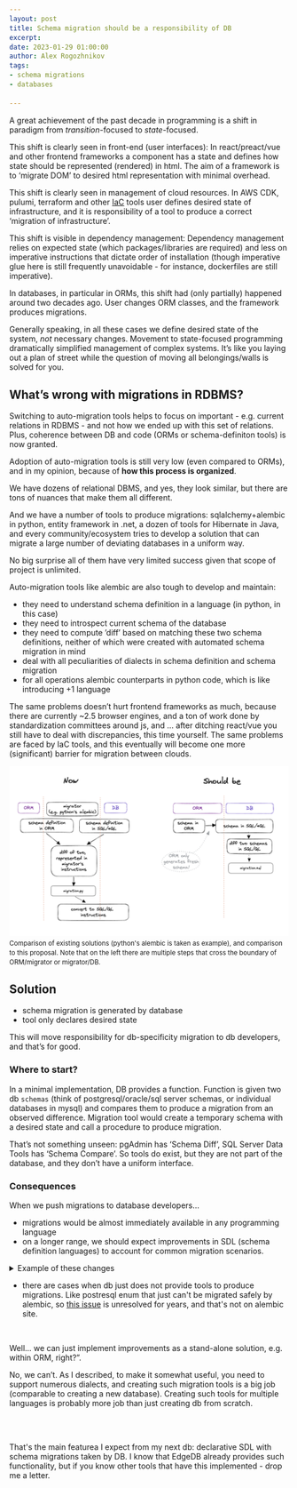 ```yaml
---
layout: post
title: Schema migration should be a responsibility of DB
excerpt: 
date: 2023-01-29 01:00:00
author: Alex Rogozhnikov
tags: 
- schema migrations
- databases

---
```



A great achievement of the past decade in programming is a shift in paradigm from *transition*-focused to *state*-focused.

This shift is clearly seen in front-end (user interfaces):
In react/preact/vue and other frontend frameworks a component has a state and defines how state should be represented (rendered) in html. 
The aim of a framework is to ‘migrate DOM’ to desired html representation with minimal overhead. 

This shift is clearly seen in management of cloud resources. 
In AWS CDK, pulumi, terraform and other [IaC](https://en.wikipedia.org/wiki/Infrastructure_as_code) tools user defines desired state of infrastructure, and it is responsibility of a tool to produce a correct ‘migration of infrastructure’.

This shift is visible in dependency management:
Dependency management relies on expected state (which packages/libraries are required) and less on imperative instructions that dictate order of installation (though imperative glue here is still frequently unavoidable - for instance, dockerfiles are still imperative). 

<!-- Streamlit (tool used by data/ml folks) uses state (kept on client-side) to define the contents of the page. Every user action changes the state, and triggers computation of a new content with (mostly) preserved state.  -->

In databases, in particular in ORMs, this shift had (only partially) happened around two decades ago. 
User changes ORM classes, and the framework produces migrations. 

Generally speaking, in all these cases we define desired state of the system, *not* necessary changes.
Movement to state-focused programming dramatically simplified management of complex systems. 
It’s like you laying out a plan of street while the question of moving all belongings/walls is solved for you. 



## What’s wrong with migrations in RDBMS?

Switching to auto-migration tools helps to focus on important - e.g. current relations in RDBMS - and not how we ended up with this set of relations.
Plus, coherence between DB and code (ORMs or schema-definiton tools) is now granted.

Adoption of auto-migration tools is still very low (even compared to ORMs), and in my opinion, because of **how this process is organized**.

We have dozens of relational DBMS, and yes, they look similar, but there are tons of nuances that make them all different.

And we have a number of tools to produce migrations: sqlalchemy+alembic in python, entity framework in .net, a dozen of tools for Hibernate in Java, and every community/ecosystem tries to develop a solution that can migrate a large number of deviating databases in a uniform way. 

No big surprise all of them have very limited success given that scope of project is unlimited.

Auto-migration tools like alembic are also tough to develop and maintain:
- they need to understand schema definition in a language (in python, in this case)
- they need to introspect current schema of the database 
- they need to compute ’diff’ based on matching these two schema definitions, neither of which were created with automated schema migration in mind
- deal with all peculiarities of dialects in schema definition and schema migration
- for all operations alembic counterparts in python code, which is like introducing +1 language 

The same problems doesn’t hurt frontend frameworks as much, because there are currently ~2.5 browser engines, and a ton of work done by standardization committees around js, and … after ditching react/vue you still have to deal with discrepancies, this time yourself.
The same problems are faced by IaC tools, and this eventually will become one more (significant) barrier for migration between clouds.


<img src='/images/migrations/migration-db.png' width=800 />
<small>
Comparison of existing solutions (python's alembic is taken as example), 
and comparison to this proposal. Note that on the left there are multiple steps that cross the boundary
of ORM/migrator or migrator/DB.
</small>

## Solution


- schema migration is generated by database
- tool only declares desired state

This will move responsibility for db-specificity migration to db developers, and that’s for good.



### Where to start?

In a minimal implementation, DB provides a function. Function is given two db `schemas` (think of postgresql/oracle/sql server schemas, or individual databases in mysql) and compares them to produce a migration from an observed difference. 
Migration tool would create a temporary schema with a desired state and call a procedure to produce migration.
 

That’s not something unseen: pgAdmin has ‘Schema Diff’, SQL Server Data Tools has ‘Schema Compare’. 
So tools do exist, but they are not part of the database, and they don’t have a uniform interface. 



### Consequences

When we push migrations to database developers…
- migrations would be almost immediately available in any programming language
- on a longer range, we should expect improvements in SDL (schema definition languages) to account for common migration scenarios. 
<details>
<summary> Example of these changes </summary>
<div markdown=1 >
For example, if you start from something like
```python
Relation Person:
  name: string
```
and migrate it to 
```python
Relation Person:
   full_name:  string
```

From the point of a migration tool it is not clear that you just renamed a field, not deleted ‘name’ and created ‘full_name’. Thus an additional technical identifier is necessary, for instance:

```python
Relation Person:
  name: string, oid=‘7dsd8’
```
to 
```python
Relation Person:
  full_name: string, oid=‘7dsd8’
```

now it is clear that renaming happened. There are a number of other ways to have smoother support of migrations.

However this will be just an idea until DB developers don’t have to think about migration.
    
</div>
</details>

- there are cases when db just does not provide tools to produce migrations. Like postresql enum that just can't be migrated safely by alembic, so [this issue](https://github.com/sqlalchemy/alembic/issues/278) is unresolved for years, and that's not on alembic site.

<br />

Well... we can just implement improvements as a stand-alone solution, e.g. within ORM, right?”. 

No, we can’t. As I described, to make it somewhat useful, you need to support numerous dialects, and creating such migration tools is a big job (comparable to creating a new database). 
Creating such tools for multiple languages is probably more job than just creating db from scratch.


<br />

<br />


That's the main featurea I expect from my next db: declarative SDL with schema migrations taken by DB.
I know that EdgeDB already provides such functionality, but if you know other tools that have this implemented - drop me a letter.










